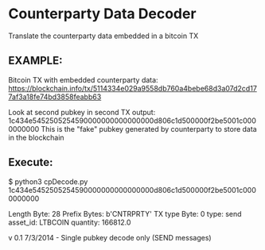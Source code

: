 Counterparty Data Decoder
=========================

Translate the counterparty data embedded in a bitcoin TX

EXAMPLE:
--------
Bitcoin TX with embedded counterparty data:
https://blockchain.info/tx/5114334e029a9558db760a4bebe68d3a07d2cd177af3a18fe74bd3858feabb63

Look at second pubkey in second TX output: 1c434e5452505254590000000000000000d806c1d500000f2be5001c0000000000
This is the "fake" pubkey generated by counterparty to store data in the blockchain

Execute:
--------
  $ python3 cpDecode.py 1c434e5452505254590000000000000000d806c1d500000f2be5001c0000000000

  Length Byte:  28
  Prefix Bytes:  b'CNTRPRTY'
  TX type Byte:  0
  type: send
  asset_id: LTBCOIN
  quantity: 166812.0

v 0.1 7/3/2014 - Single pubkey decode only (SEND messages)
